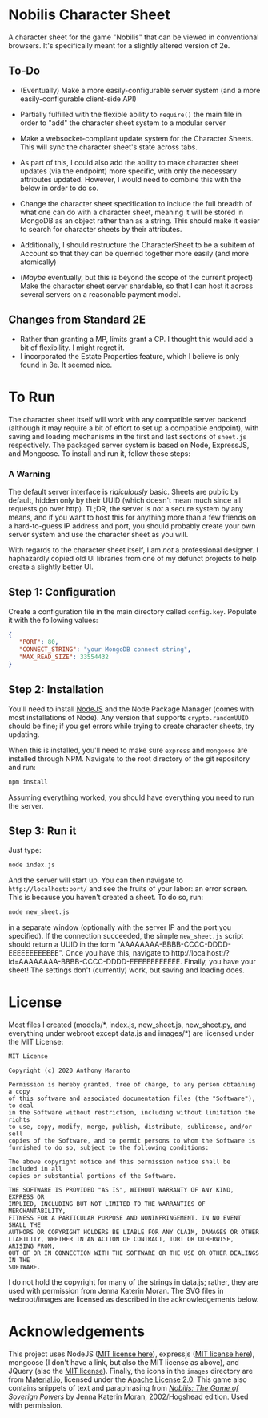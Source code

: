 # Nobilis Character Sheet
 A character sheet for the game "Nobilis" that can be viewed in conventional browsers. It's specifically meant for a slightly altered version of 2e.
 
## To-Do
 - (Eventually) Make a more easily-configurable server system (and a more easily-configurable client-side API)
  * Partially fulfilled with the flexible ability to `require()` the main file in order to "add" the character sheet system to a modular server
 - Make a websocket-compliant update system for the Character Sheets. This will sync the character sheet's state across tabs.
  * As part of this, I could also add the ability to make character sheet updates (via the endpoint) more specific, with only the necessary attributes updated. However, I would need
    to combine this with the below in order to do so.
 - Change the character sheet specification to include the full breadth of what one can do with a character sheet, meaning it will be stored in MongoDB as
   an object rather than as a string. This should make it easier to search for character sheets by their attributes.
  * Additionally, I should restructure the CharacterSheet to be a subitem of Account so that they can be querried together more easily (and more atomically)
 - (*Maybe* eventually, but this is beyond the scope of the current project) Make the character sheet server shardable, so that I can host it across several servers on a
   reasonable payment model.
 
## Changes from Standard 2E
  - Rather than granting a MP, limits grant a CP. I thought this would add a bit of flexibility. I might regret it.
  - I incorporated the Estate Properties feature, which I believe is only found in 3e. It seemed nice.

# To Run
 The character sheet itself will work with any compatible server backend (although it may require a bit of effort to set up a compatible endpoint), with saving and loading mechanisms
 in the first and last sections of `sheet.js` respectively. The packaged server system is based on Node, ExpressJS, and Mongoose. To install and run it, follow these steps:
 
### A Warning
 The default server interface is *ridiculously* basic.
 Sheets are public by default, hidden only by their UUID (which doesn't mean much since all requests go over http). TL;DR, the server is *not* a secure system by
 any means, and if you want to host this for anything more than a few friends on a hard-to-guess IP address and port, you should probably create your own server system and use the
 character sheet as you will.
 
 With regards to the character sheet itself, I am *not* a professional designer. I haphazardly copied old UI libraries from one of my defunct projects to help create a slightly better
 UI.
 
## Step 1: Configuration
 Create a configuration file in the main directory called `config.key`. Populate it with the following values:
 ```json
 {
	"PORT": 80,
	"CONNECT_STRING": "your MongoDB connect string",
	"MAX_READ_SIZE": 33554432
 }
```

## Step 2: Installation
 You'll need to install [NodeJS](https://nodejs.org/en/download/) and the Node Package Manager (comes with most installations of Node). Any version that supports `crypto.randomUUID` should
 be fine; if you get errors while trying to create character sheets, try updating.
 
 When this is installed, you'll need to make sure `express` and `mongoose` are installed through NPM. Navigate to the root directory of the git repository and run:
 ```bash
 npm install
 ```
 
 Assuming everything worked, you should have everything you need to run the server.

## Step 3: Run it
 Just type:
 ```bash
 node index.js
 ```
 And the server will start up. You can then navigate to `http://localhost:port/` and see the fruits of your labor: an error screen. This is because you haven't created a sheet. To do so,
 run:
 ```bash
 node new_sheet.js
 ```
 in a separate window (optionally with the server IP and the port you specified). If the connection succeeded, the simple `new_sheet.js` script should return a UUID in the form
 "AAAAAAAA-BBBB-CCCC-DDDD-EEEEEEEEEEEE". Once you have this, navigate to http://localhost:<port>/?id=AAAAAAAA-BBBB-CCCC-DDDD-EEEEEEEEEEEE. Finally, you have your sheet! The settings don't
 (currently) work, but saving and loading does.

# License
 Most files I created (models/\*, index.js, new_sheet.js, new_sheet.py, and everything under webroot except data.js and images/\*) are licensed under the MIT License:
 
 ```
MIT License

Copyright (c) 2020 Anthony Maranto

Permission is hereby granted, free of charge, to any person obtaining a copy
of this software and associated documentation files (the "Software"), to deal
in the Software without restriction, including without limitation the rights
to use, copy, modify, merge, publish, distribute, sublicense, and/or sell
copies of the Software, and to permit persons to whom the Software is
furnished to do so, subject to the following conditions:

The above copyright notice and this permission notice shall be included in all
copies or substantial portions of the Software.

THE SOFTWARE IS PROVIDED "AS IS", WITHOUT WARRANTY OF ANY KIND, EXPRESS OR
IMPLIED, INCLUDING BUT NOT LIMITED TO THE WARRANTIES OF MERCHANTABILITY,
FITNESS FOR A PARTICULAR PURPOSE AND NONINFRINGEMENT. IN NO EVENT SHALL THE
AUTHORS OR COPYRIGHT HOLDERS BE LIABLE FOR ANY CLAIM, DAMAGES OR OTHER
LIABILITY, WHETHER IN AN ACTION OF CONTRACT, TORT OR OTHERWISE, ARISING FROM,
OUT OF OR IN CONNECTION WITH THE SOFTWARE OR THE USE OR OTHER DEALINGS IN THE
SOFTWARE.
 ```
 
 I do not hold the copyright for many of the strings in data.js; rather, they are used with permission from Jenna Katerin Moran.
 The SVG files in webroot/images are licensed as described in the acknowledgements below.

# Acknowledgements
 This project uses NodeJS ([MIT license here](https://raw.githubusercontent.com/nodejs/node/master/LICENSE)), expressjs ([MIT license here](https://github.com/expressjs/express/blob/master/LICENSE)),
 mongoose (I don't have a link, but also the MIT license as above), and JQuery (also the [MIT license](https://tldrlegal.com/license/mit-license)). Finally, the icons in the `images` directory are
 from [Material.io](https://material.io/resources), licensed under the [Apache License 2.0](https://www.apache.org/licenses/LICENSE-2.0.html).
 This game also contains snippets of text and paraphrasing from [*Nobilis: The Game of Soverign Powers*](https://www.drivethrurpg.com/product/141424/Nobilis-the-Game-of-Sovereign-Powers-2002-Edition)
 by Jenna Katerin Moran, 2002/Hogshead edition. Used with permission.